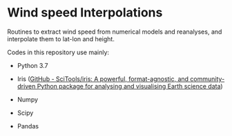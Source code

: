 # Wind speed Interpolations

Routines to extract wind speed from numerical models and reanalyses, and interpolate them to lat-lon and height.

Codes in this repository use mainly:

- Python 3.7
  
- Iris ([GitHub - SciTools/iris: A powerful, format-agnostic, and community-driven Python package for analysing and visualising Earth science data](https://github.com/SciTools/iris))
  
- Numpy
  
- Scipy
  
- Pandas

